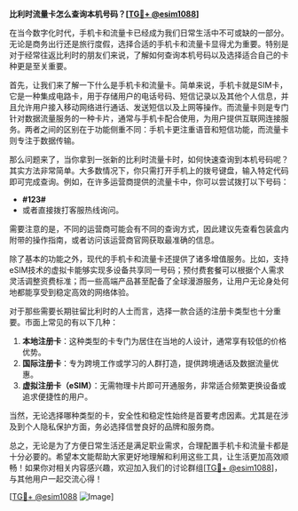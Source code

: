 **比利时流量卡怎么查询本机号码？[[TG💪+ @esim1088](https://t.me/s/esim1088)]**

在当今数字化时代，手机卡和流量卡已经成为我们日常生活中不可或缺的一部分。无论是商务出行还是旅行度假，选择合适的手机卡和流量卡显得尤为重要。特别是对于经常往返比利时的朋友们来说，了解如何查询本机号码以及选择适合自己的卡种更是至关重要。

首先，让我们来了解一下什么是手机卡和流量卡。简单来说，手机卡就是SIM卡，它是一种集成电路卡，用于存储用户的电话号码、短信记录以及其他个人信息，并且允许用户接入移动网络进行通话、发送短信以及上网等操作。而流量卡则是专门针对数据流量服务的一种卡片，通常与手机卡配合使用，为用户提供互联网连接服务。两者之间的区别在于功能侧重不同：手机卡更注重语音和短信功能，而流量卡则专注于数据传输。

那么问题来了，当你拿到一张新的比利时流量卡时，如何快速查询到本机号码呢？其实方法非常简单。大多数情况下，你只需打开手机上的拨号键盘，输入特定代码即可完成查询。例如，在许多运营商提供的流量卡中，你可以尝试拨打以下号码：

* **#123#**
* 或者直接拨打客服热线询问。

需要注意的是，不同的运营商可能会有不同的查询方式，因此建议先查看包装盒内附带的操作指南，或者访问该运营商官网获取最准确的信息。

除了基本的功能之外，现代的手机卡和流量卡还提供了诸多增值服务。比如，支持eSIM技术的虚拟卡能够实现多设备共享同一号码；预付费套餐可以根据个人需求灵活调整资费标准；而一些高端产品甚至配备了全球漫游服务，让用户无论身处何地都能享受到稳定高效的网络体验。

对于那些需要长期驻留比利时的人士而言，选择一款合适的注册卡类型也十分重要。市面上常见的有以下几种：

1. **本地注册卡**：这种类型的卡专门为居住在当地的人设计，通常享有较低的价格优势。
2. **国际注册卡**：专为跨境工作或学习的人群打造，提供跨境通话及数据流量优惠。
3. **虚拟注册卡（eSIM）**：无需物理卡片即可开通服务，非常适合频繁更换设备或追求便捷性的用户。

当然，无论选择哪种类型的卡，安全性和稳定性始终是首要考虑因素。尤其是在涉及到个人隐私保护方面，务必选择信誉良好的品牌和服务商。

总之，无论是为了方便日常生活还是满足职业需求，合理配置手机卡和流量卡都是十分必要的。希望本文能帮助大家更好地理解和利用这些工具，让生活更加高效顺畅！如果你对相关内容感兴趣，欢迎加入我们的讨论群组[[TG💪+ @esim1088](https://t.me/s/esim1088)]，与其他用户一起交流心得！

[[TG💪+ @esim1088](https://t.me/s/esim1088) ![Image](https://i.postimg.cc/4NQfJmqS/Snipaste-2025-05-13-00-14-12.png)]